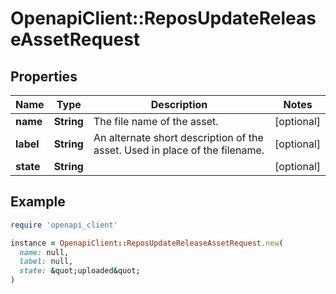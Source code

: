 # OpenapiClient::ReposUpdateReleaseAssetRequest

## Properties

| Name | Type | Description | Notes |
| ---- | ---- | ----------- | ----- |
| **name** | **String** | The file name of the asset. | [optional] |
| **label** | **String** | An alternate short description of the asset. Used in place of the filename. | [optional] |
| **state** | **String** |  | [optional] |

## Example

```ruby
require 'openapi_client'

instance = OpenapiClient::ReposUpdateReleaseAssetRequest.new(
  name: null,
  label: null,
  state: &quot;uploaded&quot;
)
```

